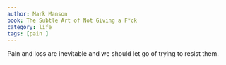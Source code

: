 ```yaml
---
author: Mark Manson
book: The Subtle Art of Not Giving a F*ck
category: life
tags: [pain ]
---
```

Pain and loss are inevitable and we should let go of trying to resist them.